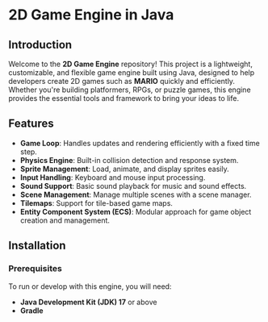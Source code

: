 # 2D Game Engine in Java

## Introduction

Welcome to the **2D Game Engine** repository! This project is a lightweight, customizable, and flexible game engine built using Java, designed to help developers create 2D games such as **MARIO** quickly and efficiently. Whether you're building platformers, RPGs, or puzzle games, this engine provides the essential tools and framework to bring your ideas to life.

## Features

- **Game Loop**: Handles updates and rendering efficiently with a fixed time step.
- **Physics Engine**: Built-in collision detection and response system.
- **Sprite Management**: Load, animate, and display sprites easily.
- **Input Handling**: Keyboard and mouse input processing.
- **Sound Support**: Basic sound playback for music and sound effects.
- **Scene Management**: Manage multiple scenes with a scene manager.
- **Tilemaps**: Support for tile-based game maps.
- **Entity Component System (ECS)**: Modular approach for game object creation and management.

## Installation

### Prerequisites

To run or develop with this engine, you will need:

- **Java Development Kit (JDK) 17** or above
- **Gradle**
